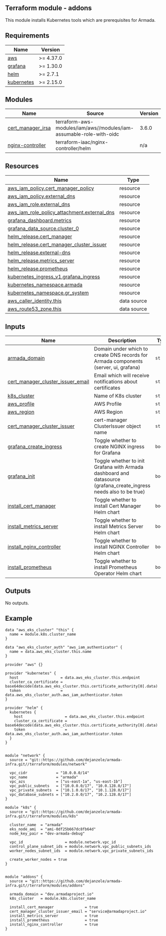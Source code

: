 <!-- BEGIN_TF_DOCS -->
## Terraform module - addons

This module installs Kubernetes tools which are prerequisites for Armada.

## Requirements

| Name | Version |
|------|---------|
| <a name="requirement_aws"></a> [aws](#requirement\_aws) | >= 4.37.0 |
| <a name="requirement_grafana"></a> [grafana](#requirement\_grafana) | >= 1.30.0 |
| <a name="requirement_helm"></a> [helm](#requirement\_helm) | >= 2.7.1 |
| <a name="requirement_kubernetes"></a> [kubernetes](#requirement\_kubernetes) | >= 2.15.0 |

## Modules

| Name | Source | Version |
|------|--------|---------|
| <a name="module_cert_manager_irsa"></a> [cert\_manager\_irsa](#module\_cert\_manager\_irsa) | terraform-aws-modules/iam/aws//modules/iam-assumable-role-with-oidc | 3.6.0 |
| <a name="module_nginx-controller"></a> [nginx-controller](#module\_nginx-controller) | terraform-iaac/nginx-controller/helm | n/a |

## Resources

| Name | Type |
|------|------|
| [aws_iam_policy.cert_manager_policy](https://registry.terraform.io/providers/hashicorp/aws/latest/docs/resources/iam_policy) | resource |
| [aws_iam_policy.external_dns](https://registry.terraform.io/providers/hashicorp/aws/latest/docs/resources/iam_policy) | resource |
| [aws_iam_role.external_dns](https://registry.terraform.io/providers/hashicorp/aws/latest/docs/resources/iam_role) | resource |
| [aws_iam_role_policy_attachment.external_dns](https://registry.terraform.io/providers/hashicorp/aws/latest/docs/resources/iam_role_policy_attachment) | resource |
| [grafana_dashboard.metrics](https://registry.terraform.io/providers/grafana/grafana/latest/docs/resources/dashboard) | resource |
| [grafana_data_source.cluster_0](https://registry.terraform.io/providers/grafana/grafana/latest/docs/resources/data_source) | resource |
| [helm_release.cert_manager](https://registry.terraform.io/providers/hashicorp/helm/latest/docs/resources/release) | resource |
| [helm_release.cert_manager_cluster_issuer](https://registry.terraform.io/providers/hashicorp/helm/latest/docs/resources/release) | resource |
| [helm_release.external-dns](https://registry.terraform.io/providers/hashicorp/helm/latest/docs/resources/release) | resource |
| [helm_release.metrics_server](https://registry.terraform.io/providers/hashicorp/helm/latest/docs/resources/release) | resource |
| [helm_release.prometheus](https://registry.terraform.io/providers/hashicorp/helm/latest/docs/resources/release) | resource |
| [kubernetes_ingress_v1.grafana_ingress](https://registry.terraform.io/providers/hashicorp/kubernetes/latest/docs/resources/ingress_v1) | resource |
| [kubernetes_namespace.armada](https://registry.terraform.io/providers/hashicorp/kubernetes/latest/docs/resources/namespace) | resource |
| [kubernetes_namespace.gr_system](https://registry.terraform.io/providers/hashicorp/kubernetes/latest/docs/resources/namespace) | resource |
| [aws_caller_identity.this](https://registry.terraform.io/providers/hashicorp/aws/latest/docs/data-sources/caller_identity) | data source |
| [aws_route53_zone.this](https://registry.terraform.io/providers/hashicorp/aws/latest/docs/data-sources/route53_zone) | data source |

## Inputs

| Name | Description | Type | Default | Required |
|------|-------------|------|---------|:--------:|
| <a name="input_armada_domain"></a> [armada\_domain](#input\_armada\_domain) | Domain under which to create DNS records for Armada components (server, ui, grafana) | `string` | n/a | yes |
| <a name="input_cert_manager_cluster_issuer_email"></a> [cert\_manager\_cluster\_issuer\_email](#input\_cert\_manager\_cluster\_issuer\_email) | Email which will receive notifications about certificates | `string` | n/a | yes |
| <a name="input_k8s_cluster"></a> [k8s\_cluster](#input\_k8s\_cluster) | Name of K8s cluster | `string` | n/a | yes |
| <a name="input_aws_profile"></a> [aws\_profile](#input\_aws\_profile) | AWS Profile | `string` | `""` | no |
| <a name="input_aws_region"></a> [aws\_region](#input\_aws\_region) | AWS Region | `string` | `"us-east-1"` | no |
| <a name="input_cert_manager_cluster_issuer"></a> [cert\_manager\_cluster\_issuer](#input\_cert\_manager\_cluster\_issuer) | cert-manager ClusterIssuer object name | `string` | `"letsencrypt-dev"` | no |
| <a name="input_grafana_create_ingress"></a> [grafana\_create\_ingress](#input\_grafana\_create\_ingress) | Toggle whether to create NGINX ingress for Grafana | `bool` | `false` | no |
| <a name="input_grafana_init"></a> [grafana\_init](#input\_grafana\_init) | Toggle whether to init Grafana with Armada dashboard and datasource (grafana\_create\_ingress needs also to be true) | `bool` | `false` | no |
| <a name="input_install_cert_manager"></a> [install\_cert\_manager](#input\_install\_cert\_manager) | Toggle whether to install Cert Manager Helm chart | `bool` | `true` | no |
| <a name="input_install_metrics_server"></a> [install\_metrics\_server](#input\_install\_metrics\_server) | Toggle whether to install Metrics Server Helm chart | `bool` | `true` | no |
| <a name="input_install_nginx_controller"></a> [install\_nginx\_controller](#input\_install\_nginx\_controller) | Toggle whether to install NGINX Controller Helm chart | `bool` | `true` | no |
| <a name="input_install_prometheus"></a> [install\_prometheus](#input\_install\_prometheus) | Toggle whether to install Prometheus Operator Helm chart | `bool` | `true` | no |

## Outputs

No outputs.

## Example

```hcl
data "aws_eks_cluster" "this" {
  name = module.k8s.cluster_name
}

data "aws_eks_cluster_auth" "aws_iam_authenticator" {
  name = data.aws_eks_cluster.this.name
}

provider "aws" {}

provider "kubernetes" {
  host                   = data.aws_eks_cluster.this.endpoint
  cluster_ca_certificate = base64decode(data.aws_eks_cluster.this.certificate_authority[0].data)
  token                  = data.aws_eks_cluster_auth.aws_iam_authenticator.token
}

provider "helm" {
  kubernetes {
    host                   = data.aws_eks_cluster.this.endpoint
    cluster_ca_certificate = base64decode(data.aws_eks_cluster.this.certificate_authority[0].data)
    token                  = data.aws_eks_cluster_auth.aws_iam_authenticator.token
  }
}


module "network" {
  source = "git::https://github.com/dejanzele/armada-infra.git//terraform/modules/network"

  vpc_cidr             = "10.0.0.0/14"
  vpc_name             = "armada"
  vpc_azs              = ["us-east-1a", "us-east-1b"]
  vpc_public_subnets   = ["10.0.0.0/17", "10.0.128.0/17"]
  vpc_private_subnets  = ["10.1.0.0/17", "10.1.128.0/17"]
  vpc_database_subnets = ["10.2.0.0/17", "10.2.128.0/17"]
}

module "k8s" {
  source = "git::https://github.com/dejanzele/armada-infra.git//terraform/modules/k8s"

  cluster_name  = "armada"
  eks_node_ami  = "ami-0df25b667dc8fb64d"
  node_key_pair = "dev-armada-debug"

  vpc_id                   = module.network.vpc_id
  control_plane_subnet_ids = module.network.vpc_public_subnets_ids
  worker_nodes_subnet_ids  = module.network.vpc_private_subnets_ids

  create_worker_nodes = true
}


module "addons" {
  source = "git::https://github.com/dejanzele/armada-infra.git//terraform/modules/addons"

  armada_domain = "dev.armadaproject.io"
  k8s_cluster   = module.k8s.cluster_name

  install_cert_manager              = true
  cert_manager_cluster_issuer_email = "service@armadaproject.io"
  install_metrics_server            = true
  install_prometheus                = true
  install_nginx_controller          = true
}
```
<!-- END_TF_DOCS -->